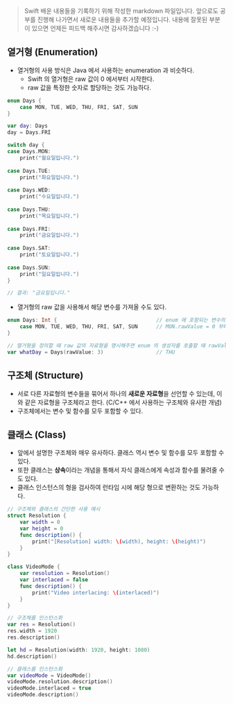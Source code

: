 > Swift 배운 내용들을 기록하기 위해 작성한 markdown 파일입니다. 앞으로도 공부를 진행해 나가면서 새로운 내용들을 추가할 예정입니다. 내용에 잘못된 부분이 있으면 언제든 피드백 해주시면 감사하겠습니다 :-)

## 열거형 (Enumeration)

* 열거형의 사용 방식은 Java 에서 사용하는 enumeration 과 비슷하다.
    - Swift 의 열거형은 raw 값이 0 에서부터 시작한다.
    - raw 값을 특정한 숫자로 할당하는 것도 가능하다.

```swift
enum Days {
    case MON, TUE, WED, THU, FRI, SAT, SUN
}

var day: Days
day = Days.FRI

switch day {
case Days.MON:
    print("월요일입니다.")
    
case Days.TUE:
    print("화요일입니다.")
    
case Days.WED:
    print("수요일입니다.")
    
case Days.THU:
    print("목요일입니다.")
    
case Days.FRI:
    print("금요일입니다.")
    
case Days.SAT:
    print("토요일입니다.")
    
case Days.SUN:
    print("일요일입니다.")
}

// 결과: "금요일입니다."
```

* 열거형의 raw 값을 사용해서 해당 변수를 가져올 수도 있다.

```swift
enum Days: Int {                                // enum 에 포함되는 변수의 raw 값이 Int 형임을 명시
    case MON, TUE, WED, THU, FRI, SAT, SUN      // MON.rawValue = 0 부터 시작
}

// 열거형을 정의할 때 raw 값의 자료형을 명시해주면 enum 의 생성자를 호출할 때 rawValue 를 레이블로 가지는 생성자를 호출할 수 있다.
var whatDay = Days(rawValue: 3)                 // THU
```

## 구조체 (Structure)

* 서로 다른 자료형의 변수들을 묶어서 하나의 **새로운 자료형**을 선언할 수 있는데, 이와 같은 자료형을 구조체라고 한다. (C/C++ 에서 사용하는 구조체와 유사한 개념)
* 구조체에서는 변수 및 함수를 모두 포함할 수 있다.

## 클래스 (Class)

* 앞에서 설명한 구조체와 매우 유사하다. 클래스 역시 변수 및 함수를 모두 포함할 수 있다.
* 또한 클래스는 **상속**이라는 개념을 통해서 자식 클래스에게 속성과 함수를 물려줄 수도 있다.
* 클래스 인스턴스의 형을 검사하여 런타임 시에 해당 형으로 변환하는 것도 가능하다.

```swift
// 구조체와 클래스의 간단한 사용 예시
struct Resolution {
    var width = 0
    var height = 0
    func description() {
        print("[Resolution] width: \(width), height: \(height)")
    }
}

class VideoMode {
    var resolution = Resolution()
    var interlaced = false
    func description() {
        print("Video interlacing: \(interlaced)")
    }
}

// 구조체를 인스턴스화
var res = Resolution()
res.width = 1920
res.description()

let hd = Resolution(width: 1920, height: 1080)
hd.description()

// 클래스를 인스턴스화
var videoMode = VideoMode()
videoMode.resolution.description()
videoMode.interlaced = true
videoMode.description()
```
